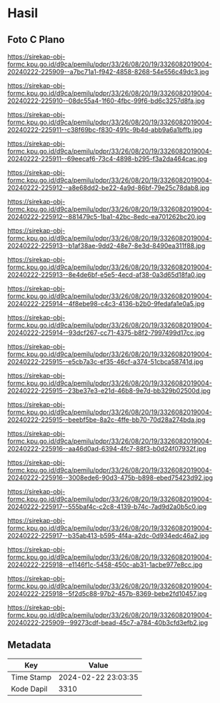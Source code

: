 # Hasil

## Foto C Plano

https://sirekap-obj-formc.kpu.go.id/d9ca/pemilu/pdpr/33/26/08/20/19/3326082019004-20240222-225909--a7bc71a1-f942-4858-8268-54e556c49dc3.jpg

https://sirekap-obj-formc.kpu.go.id/d9ca/pemilu/pdpr/33/26/08/20/19/3326082019004-20240222-225910--08dc55a4-1f60-4fbc-99f6-bd6c3257d8fa.jpg

https://sirekap-obj-formc.kpu.go.id/d9ca/pemilu/pdpr/33/26/08/20/19/3326082019004-20240222-225911--c38f69bc-f830-491c-9b4d-abb9a6a1bffb.jpg

https://sirekap-obj-formc.kpu.go.id/d9ca/pemilu/pdpr/33/26/08/20/19/3326082019004-20240222-225911--69eecaf6-73c4-4898-b295-f3a2da464cac.jpg

https://sirekap-obj-formc.kpu.go.id/d9ca/pemilu/pdpr/33/26/08/20/19/3326082019004-20240222-225912--a8e68dd2-be22-4a9d-86bf-79e25c78dab8.jpg

https://sirekap-obj-formc.kpu.go.id/d9ca/pemilu/pdpr/33/26/08/20/19/3326082019004-20240222-225912--881479c5-1ba1-42bc-8edc-ea701262bc20.jpg

https://sirekap-obj-formc.kpu.go.id/d9ca/pemilu/pdpr/33/26/08/20/19/3326082019004-20240222-225913--b1af38ae-9dd2-48e7-8e3d-8490ea311f88.jpg

https://sirekap-obj-formc.kpu.go.id/d9ca/pemilu/pdpr/33/26/08/20/19/3326082019004-20240222-225913--8e4de6bf-e5e5-4ecd-af38-0a3d65d18fa0.jpg

https://sirekap-obj-formc.kpu.go.id/d9ca/pemilu/pdpr/33/26/08/20/19/3326082019004-20240222-225914--4f8ebe98-c4c3-4136-b2b0-9fedafa1e0a5.jpg

https://sirekap-obj-formc.kpu.go.id/d9ca/pemilu/pdpr/33/26/08/20/19/3326082019004-20240222-225914--93dcf267-cc71-4375-b8f2-7997499d17cc.jpg

https://sirekap-obj-formc.kpu.go.id/d9ca/pemilu/pdpr/33/26/08/20/19/3326082019004-20240222-225915--e5cb7a3c-ef35-46cf-a374-51cbca58741d.jpg

https://sirekap-obj-formc.kpu.go.id/d9ca/pemilu/pdpr/33/26/08/20/19/3326082019004-20240222-225915--23be37e3-e21d-46b8-9e7d-bb329b02500d.jpg

https://sirekap-obj-formc.kpu.go.id/d9ca/pemilu/pdpr/33/26/08/20/19/3326082019004-20240222-225915--beebf5be-8a2c-4ffe-bb70-70d28a274bda.jpg

https://sirekap-obj-formc.kpu.go.id/d9ca/pemilu/pdpr/33/26/08/20/19/3326082019004-20240222-225916--aa46d0ad-6394-4fc7-88f3-b0d24f07932f.jpg

https://sirekap-obj-formc.kpu.go.id/d9ca/pemilu/pdpr/33/26/08/20/19/3326082019004-20240222-225916--3008ede6-90d3-475b-b898-ebed75423d92.jpg

https://sirekap-obj-formc.kpu.go.id/d9ca/pemilu/pdpr/33/26/08/20/19/3326082019004-20240222-225917--555baf4c-c2c8-4139-b74c-7ad9d2a0b5c0.jpg

https://sirekap-obj-formc.kpu.go.id/d9ca/pemilu/pdpr/33/26/08/20/19/3326082019004-20240222-225917--b35ab413-b595-4f4a-a2dc-0d934edc46a2.jpg

https://sirekap-obj-formc.kpu.go.id/d9ca/pemilu/pdpr/33/26/08/20/19/3326082019004-20240222-225918--e1146f1c-5458-450c-ab31-1acbe977e8cc.jpg

https://sirekap-obj-formc.kpu.go.id/d9ca/pemilu/pdpr/33/26/08/20/19/3326082019004-20240222-225918--5f2d5c88-97b2-457b-8369-bebe2fd10457.jpg

https://sirekap-obj-formc.kpu.go.id/d9ca/pemilu/pdpr/33/26/08/20/19/3326082019004-20240222-225909--99273cdf-bead-45c7-a784-40b3cfd3efb2.jpg


## Metadata

| Key        | Value               |
| ---------- | ------------------- |
| Time Stamp | 2024-02-22 23:03:35 |
| Kode Dapil | 3310                |



